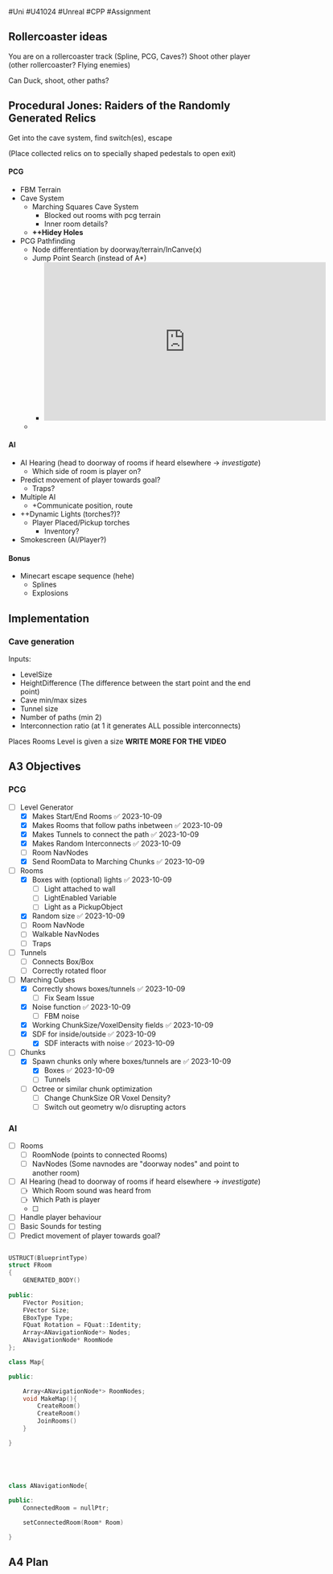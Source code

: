 #Uni  #U41024  #Unreal #CPP  #Assignment 


## Rollercoaster ideas

You are on a rollercoaster track (Spline, PCG, Caves?) 
Shoot other player  (other rollercoaster? Flying enemies)

Can Duck, shoot, other paths?

## Procedural Jones: Raiders of the Randomly Generated Relics

Get into the cave system, find switch(es), escape

(Place collected relics on to specially shaped pedestals to open exit)

#### PCG
* FBM Terrain
* Cave System
	* Marching Squares Cave System
		* Blocked out rooms with pcg terrain
		* Inner room details? 
	* **++Hidey Holes** 
* PCG Pathfinding
	* Node differentiation by doorway/terrain/InCanve(x)
	* Jump Point Search (instead of A*)
		* <iframe width="560" height="315" src="https://www.youtube.com/embed/kSm-ADXH808?si=Lr-eFDDqkvvqzi3p" title="YouTube video player" frameborder="0" allow="accelerometer; autoplay; clipboard-write; encrypted-media; gyroscope; picture-in-picture; web-share" allowfullscreen></iframe>
	* 

#### AI
* AI Hearing (head to doorway of rooms if heard elsewhere -> *investigate*)
	* Which side of room is player on? 
* Predict movement of player towards goal?
	* Traps?
* Multiple AI
	* +Communicate position, route
* ++Dynamic Lights (torches?)?
	* Player Placed/Pickup torches
		* Inventory?
* Smokescreen (AI/Player?)

#### Bonus
* Minecart escape sequence (hehe)
	* Splines
	* Explosions


## Implementation

### Cave generation
Inputs:
* LevelSize
* HeightDifference (The difference between the start point and the end point)
* Cave min/max sizes
* Tunnel size
* Number of paths (min 2)
* Interconnection ratio (at 1 it generates ALL possible interconnects)

Places Rooms 
Level is given a size
**WRITE MORE FOR THE VIDEO**




## A3 Objectives

### PCG
- [ ] Level Generator
	- [x] Makes Start/End Rooms ✅ 2023-10-09
	- [x] Makes Rooms that follow paths inbetween ✅ 2023-10-09
	- [x] Makes Tunnels to connect the path ✅ 2023-10-09
	- [x] Makes Random Interconnects ✅ 2023-10-09
	- [ ] Room NavNodes
	- [x] Send RoomData to Marching Chunks ✅ 2023-10-09
- [ ] Rooms
	- [x] Boxes with (optional) lights ✅ 2023-10-09
		- [ ] Light attached to wall
		- [ ] LightEnabled Variable
		- [ ] Light as a PickupObject
	- [x] Random size ✅ 2023-10-09
	- [ ] Room NavNode
	- [ ] Walkable NavNodes
	- [ ] Traps
- [ ] Tunnels
	- [ ] Connects Box/Box
	- [ ] Correctly rotated floor
- [ ] Marching Cubes
	- [x] Correctly shows boxes/tunnels ✅ 2023-10-09
		- [ ] Fix Seam Issue
	- [x] Noise function ✅ 2023-10-09
		- [ ] FBM noise
	- [x] Working ChunkSize/VoxelDensity fields ✅ 2023-10-09
	- [x] SDF for inside/outside ✅ 2023-10-09
		- [x] SDF interacts with noise ✅ 2023-10-09
- [ ] Chunks
	- [x] Spawn chunks only where boxes/tunnels are ✅ 2023-10-09
		- [x] Boxes ✅ 2023-10-09
		- [ ] Tunnels
	- [ ] Octree or similar chunk optimization
		- [ ] Change ChunkSize OR Voxel Density?
		- [ ] Switch out geometry w/o disrupting actors

### AI

* [ ] Rooms
	* [ ] RoomNode (points to connected Rooms)
	* [ ] NavNodes (Some navnodes are "doorway nodes" and point to another room)
* [ ] AI Hearing (head to doorway of rooms if heard elsewhere -> *investigate*)
	* [ ] Which Room sound was heard from
	* [ ] Which Path is player 
	* [ ] 
* [ ] Handle player behaviour
* [ ] Basic Sounds for testing
* [ ] Predict movement of player towards goal?

```C++

USTRUCT(BlueprintType)  
struct FRoom 
{  
	GENERATED_BODY()  
	  
public:  
	FVector Position;  
	FVector Size;  
	EBoxType Type;  
	FQuat Rotation = FQuat::Identity;  
	Array<ANavigationNode*> Nodes;
	ANavigationNode* RoomNode
};

class Map{

public: 

	Array<ANavigationNode*> RoomNodes;
	void MakeMap(){
		CreateRoom()
		CreateRoom()
		JoinRooms()		
	}

}





class ANavigationNode{

public: 
	ConnectedRoom = nullPtr;
	
	setConnectedRoom(Room* Room)

}


```
## A4 Plan

